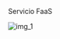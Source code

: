  
Servicio FaaS
 
![img_1](https://github.com/user-attachments/assets/f607a8dc-ccd5-43fc-8581-1c4aaae67fce)
